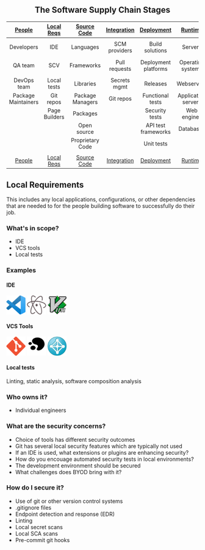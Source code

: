 <center>

## The Software Supply Chain Stages

| [People](PEOPLE.md#people) | [Local Reqs](LOCAL.md#local-requirements) | [Source Code](CODE.md#source-code) | [Integration](INTEGRATION.md#continuous-integration) | [Deployment](DEPLOYMENT.md#continuous-deployment) | [Runtime](RUNTIME.md#runtime) | [Hardware](HARDWARE.md#hardware) | [DNS](DNS.md#dns) | [Services](SERVICES.md#services) | [Cloud](CLOUD.md#cloud-resources)
| :---------: | :----------: | :--------------: | :-----------: | :------------------: | :-----------------: | :---------: | :------: | :----------------: | :---------:
|             |               |                  |               |                      |                     |             |          |                    |                 |
| Developers  | IDE           | Languages        | SCM providers | Build solutions      | Servers             | Embedded PC | URL      | SaaS solutions     | CDN             |
| QA team     | SCV           | Frameworks       | Pull requests | Deployment platforms | Operating systems   | PCB         | hostname | Third party APIs   | Cloud services  |
| DevOps team | Local tests   | Libraries        | Secrets mgmt  | Releases             | Webservers          | USB dongle  |          | Payment gateways   |                 |
| Package Maintainers | Git repos     | Package Managers | Git repos     | Functional tests     | Application servers | GPU/CPU     |          | Identity Providers |                 |
|             | Page Builders | Packages         |               | Security tests       | Web engines         |             |          | Analytics          |                 |
|             |               | Open source      |               | API test frameworks  | Databases           |             |          | Proxies            |                 |
|             |               | Proprietary Code |               | Unit tests           |                     |             |          |                    |                 |
|             |               |                  |               |                      |                     |             |          |                    |                 |
| [People](PEOPLE.md#people) | [Local Reqs](LOCAL.md#local-requirements) | [Source Code](CODE.md#source-code) | [Integration](INTEGRATION.md#continuous-integration) | [Deployment](DEPLOYMENT.md#continuous-deployment) | [Runtime](RUNTIME.md#runtime) | [Hardware](HARDWARE.md#hardware) | [DNS](DNS.md#dns) | [Services](SERVICES.md#services) | [Cloud](CLOUD.md#cloud-resources)

</center>

## Local Requirements 

This includes any local applications, configurations, or other dependencies that are needed to for the people building software to successfully do their job.

### What's in scope?

* IDE
* VCS tools
* Local tests

### Examples

#### IDE

<img src="images/vscode.png" width="50" height="50" title="VS Code">  <img src="images/atom.png" width="50" height="50" title="Atom">  <img src="images/vim.png" width="50" height="50" title="Vim">

#### VCS Tools

<img src="images/git.svg" width="50" height="50" title="Git">  <img src="images/mercurial.png" width="50" height="50" title="Mercurial">  <img src="images/clearcase.png" width="50" height="50" title="Clearcase">

#### Local tests

Linting, static analysis, software composition analysis

### Who owns it?

* Individual engineers

### What are the security concerns?

* Choice of tools has different security outcomes
* Git has several local security features which are typically not used 
* If an IDE is used, what extensions or plugins are enhancing security?
* How do you encouage automated security tests in local environments?
* The development environment should be secured
* What challenges does BYOD bring with it?

### How do I secure it?

* Use of git or other version control systems
* .gitignore files
* Endpoint detection and response (EDR)
* Linting
* Local secret scans
* Local SCA scans 
* Pre-commit git hooks

